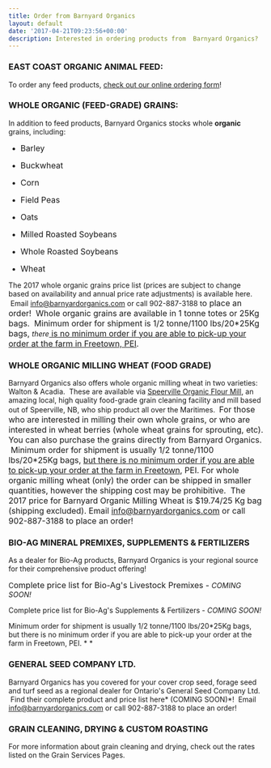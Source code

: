 ```yaml
---
title: Order from Barnyard Organics
layout: default
date: '2017-04-21T09:23:56+00:00'
description: Interested in ordering products from  Barnyard Organics?
---
```



### EAST COAST ORGANIC ANIMAL FEED:


To order any feed products, [check out our online ordering form](https://scottgallant.github.io/barnyard-organics/order/)!


### WHOLE ORGANIC (FEED-GRADE) GRAINS:


In addition to feed products, Barnyard Organics stocks whole **organic** grains, including:


* <span style="font-size: 1rem;">Barley</span>

* <span style="font-size: 1rem;">Buckwheat</span>

* <span style="font-size: 1rem;">Corn</span>

* <span style="font-size: 1rem;">Field Peas</span>

* <span style="font-size: 1rem;">Oats</span>

* <span style="font-size: 1rem;">Milled Roasted Soybeans</span>

* <span style="font-size: 1rem;">Whole Roasted Soybeans</span>

* <span style="font-size: 1rem;">Wheat</span>


The 2017 whole organic grains price list (prices are subject to change based on availability and annual price rate adjustments) is available here.  Email [info@barnyardorganics.com](info@barnyardorganics.com) or call 902-887-3188 t<span style="font-size: 1rem;">o place an order! &nbsp;Whole organic grains are available in 1 tonne totes or 25Kg bags. &nbsp;Minimum order for shipment is 1/2 tonne/1100 lbs/20*25Kg bags,&nbsp;</span>*there*<span style="font-size: 1rem;"><u>&nbsp;is no minimum order if you are able to pick-up your order at the farm in Freetown, PEI</u>.</span>


### WHOLE ORGANIC MILLING WHEAT (FOOD GRADE)


Barnyard Organics also offers whole organic milling wheat in two varieties:   Walton & Acadia.  These are available via [Speerville Organic Flour Mill](http://www.speervilleflourmill.ca), an amazing local, high quality food-grade grain cleaning facility and mill based out of Speerville, NB, who ship product all over the Maritimes.  <span style="font-size: 1rem;">For those who are interested in milling their own whole grains, or who are interested in wheat berries (whole wheat grains for sprouting, etc). You can also purchase the grains directly from Barnyard Organics. &nbsp;</span><span style="font-size: 1rem;">Minimum order for shipment is usually 1/2 tonne/1100 lbs/20*25Kg bags, <u>but there is no minimum order if you are able to pick-up your order at the farm in Freetown</u>, PEI.  For whole organic milling wheat&nbsp;</span><span style="font-size: 1rem;">(only)&nbsp;</span><span style="font-size: 1rem;">the order can be shipped in smaller quantities, however the shipping cost may be prohibitive.</span><span style="font-size: 1rem;">&nbsp; The 2017 price for Barnyard Organic Milling Wheat is $19.74/25 Kg bag (shipping excluded).&nbsp;</span><span style="font-size: 1rem;">Email <a href="info@barnyardorganics.com">info@barnyardorganics.com</a>&nbsp;</span><span style="font-size: 1rem;">or call 902-887-3188&nbsp;</span><span style="font-size: 1rem;">to place an order!</span>


### BIO-AG MINERAL PREMIXES, SUPPLEMENTS & FERTILIZERS


As a dealer for Bio-Ag products, Barnyard Organics is your regional source for their comprehensive product offering!


C<span style="font-size: 1rem;">omplete price list for Bio-Ag's Livestock Premixes - </span>*COMING SOON!*


Complete price list for Bio-Ag's Supplements & Fertilizers - *COMING SOON!*


Minimum order for shipment is usually 1/2 tonne/1100 lbs/20*25Kg bags, but there is no minimum order if you are able to pick-up your order at the farm in Freetown, PEI. *
*


### GENERAL SEED COMPANY LTD.


Barnyard Organics has you covered for your cover crop seed, forage seed and turf seed as a regional dealer for Ontario's General Seed Company Ltd.  Find their complete product and price list here* (COMING SOON)*!  Email  [info@barnyardorganics.com](info@barnyardorganics.com) or call 902-887-3188 to place an order!

### GRAIN CLEANING, DRYING & CUSTOM ROASTING

For more information about grain cleaning and drying, check out the rates listed on the Grain Services Pages.